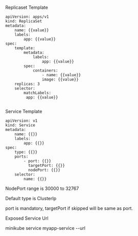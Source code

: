 Replicaset Template

```
apiVersion: apps/v1
kind: ReplicaSet
metadata:
    name: {{value}}
    labels:
        app: {{value}}
spec:
    template:
        metadata:
            labels:
                app: {{value}}
        spec:
            containers:
                - name: {{value}}
                image: {{value}}
    replicas: 3
    selector:
        matchLabels:
         app: {{value}}
            
```

Service Template

```
apiVersion: v1
kind: Service
metadata:
    name: {{}}
    labels:
        app: {{}}
spec:
    type: {{}}
    ports:
        - port: {{}}
          targetPort: {{}}
          nodePort: {{}}
    selector:
        name: {{}}
```

NodePort range is 30000 to 32767 

Default type is ClusterIp

port is mandatory, targetPort if skipped will be same as port. 


Exposed Service Url

minikube service myapp-service --url 